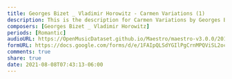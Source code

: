 ```yaml
---
title: Georges Bizet _ Vladimir Horowitz - Carmen Variations (1)
description: This is the description for Carmen Variations by Georges Bizet _ Vladimir Horowitz
composers: [Georges Bizet _ Vladimir Horowitz]
periods: [Romantic]
audioURL: https://OpenMusicDataset.github.io/Maestro/maestro-v3.0.0/2017/MIDI-Unprocessed_051_PIANO051_MID--AUDIO-split_07-06-17_Piano-e_3-02_wav--5.midi
formURL: https://docs.google.com/forms/d/e/1FAIpQLSdYGIlPgCrnMPQViSL2oco_aHR-MemnaeRXM9zGEXG3RMb78w/viewform
comments: true
share: true
date: 2021-08-08T07:43:13-06:00
---
```

